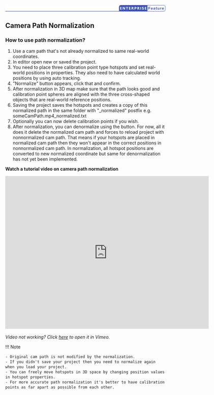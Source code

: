 ![Enterprise feature](../img/enterprise_feature.png)

## Camera Path Normalization

### How to use path normalization? 

1.    Use a cam path that's not already normalized to same real-world coordinates.
2.    In editor open new or saved the project.
3.    You need to place three calibration point type hotspots and set real-world positions in properties. They also need to have calculated world positions by using auto tracking.
4.    "Normalize" button appears, click that and confirm.
5.    After normalization in 3D map make sure that the path looks good and calibration point spheres are aligned with the three cross-shaped objects that are real-world reference positions.
6.    Saving the project saves the hotspots and creates a copy of this normalized path in the same folder with "_normalized" postfix e.g. someCamPath.mp4_normalized.txt
7.    Optionally you can now delete calibration points if you wish.
8.    After normalization, you can denormalize using the button. For now, all it does it delete the normalized cam path and forces to reload project with nonnormalized cam path. That means if your hotspots are placed in normalized cam path then they won't appear in the correct positions in nonnormalized cam path. In normalization, all hotspot positions are converted to new normalized coordinate but same for denormalization has not yet been implemented.


**Watch a tutorial video on camera path normalization**

<iframe src="https://player.vimeo.com/video/283704649" width="640" height="481" frameborder="0" webkitallowfullscreen mozallowfullscreen allowfullscreen></iframe>

*Video not working? Click [here](https://vimeo.com/283704649/bba2c9e5d4) to open it in Vimeo.*

!!! Note

    - Original cam path is not modified by the normalization.
    - If you didn't save your project then you need to normalize again when you load your project.
    - You can freely move hotspots in 3D space by changing position values in hotspot properties.
    - For more accurate path normalization it's better to have calibration points as far apart as possible from each other.